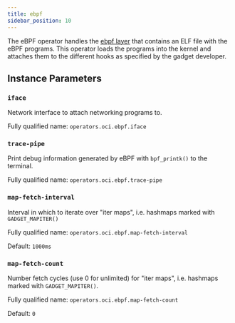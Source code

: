 ```yaml
---
title: ebpf
sidebar_position: 10
---
```


The eBPF operator handles the [ebpf layer](../oci.md#the-ebpf-layer)
that contains an ELF file with the eBPF programs. This operator loads the
programs into the kernel and attaches them to the different hooks as specified
by the gadget developer.

## Instance Parameters

### `iface`

Network interface to attach networking programs to.

Fully qualified name: `operators.oci.ebpf.iface`

### `trace-pipe`

Print debug information generated by eBPF with `bpf_printk()` to the terminal.

Fully qualified name: `operators.oci.ebpf.trace-pipe`

### `map-fetch-interval`

Interval in which to iterate over "iter maps", i.e. hashmaps marked with
`GADGET_MAPITER()`

Fully qualified name: `operators.oci.ebpf.map-fetch-interval`

Default: `1000ms`

### `map-fetch-count`

Number fetch cycles (use 0 for unlimited) for "iter maps", i.e. hashmaps marked
with `GADGET_MAPITER()`.

Fully qualified name: `operators.oci.ebpf.map-fetch-count`

Default: `0`
